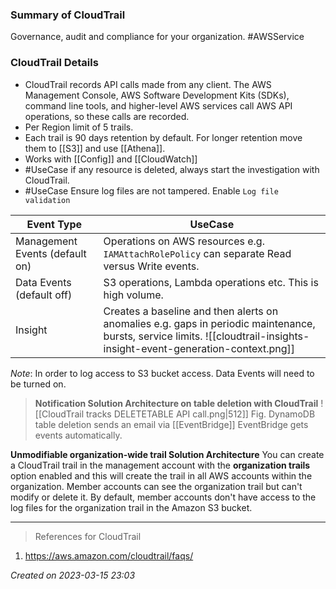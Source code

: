 ### Summary of CloudTrail
Governance, audit and compliance for your organization. #AWSService 
### CloudTrail Details
- CloudTrail records API calls made from any client. The AWS Management Console, AWS Software Development Kits (SDKs), command line tools, and higher-level AWS services call AWS API operations, so these calls are recorded.
- Per Region limit of 5 trails. 
- Each trail is 90 days retention by default. For longer retention move them to [[S3]] and use [[Athena]].
- Works with [[Config]] and [[CloudWatch]]
- #UseCase if any resource is deleted, always start the investigation with CloudTrail.
- #UseCase Ensure log files are not tampered. Enable `Log file validation`

| Event Type                     | UseCase                                                                                       |
| ------------------------------ | --------------------------------------------------------------------------------------------- |
| Management Events (default on) | Operations on AWS resources e.g. `IAMAttachRolePolicy` can separate Read versus Write events. |
| Data Events (default off)      | S3 operations, Lambda operations etc. This is high volume.                                    |
| Insight                        | Creates a baseline and then alerts on anomalies e.g. gaps in periodic maintenance, bursts, service limits. ![[cloudtrail-insights-insight-event-generation-context.png]]                                                                                              |

*Note*: In order to log access to S3 bucket access. Data Events will need to be turned on.

> **Notification Solution Architecture on table deletion with CloudTrail**
> ![[CloudTrail tracks DELETETABLE API call.png|512]] 
> Fig. DynamoDB table deletion sends an email via [[EventBridge]]
> EventBridge gets events automatically. 

**Unmodifiable organization-wide trail Solution Architecture**
You can create a CloudTrail trail in the management account with the **organization trails** option enabled and this will create the trail in all AWS accounts within the organization.
Member accounts can see the organization trail but can't modify or delete it. By default, member accounts don't have access to the log files for the organization trail in the Amazon S3 bucket.

---
> References for CloudTrail
1. https://aws.amazon.com/cloudtrail/faqs/ 

*Created on 2023-03-15 23:03*